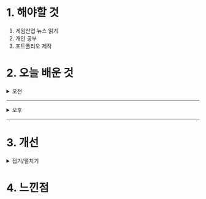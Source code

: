 
# 1. 해야할 것

1. 게임산업 뉴스 읽기 
2. 개인 공부  
3. 포트폴리오 제작



# 2. 오늘 배운 것

<details>
<summary>오전</summary>

## 오늘의 뉴스
### [기사: 블록체인](https://www.inven.co.kr/webzine/news/?news=301924)
![image](https://github.com/user-attachments/assets/18cc31c7-2324-4ba8-bc34-960ec1660324)
```
나는 가상화폐의 가치를 잘 모르겠다.
그래서 큰 돈을 벌 기회임에도 불구하고, 사실 이해가 되지 않으니 돈이 된다는 사실 자체가 믿기지 않는다, 돈을 투자하지 않았다.
블록체인도 마찬가지이다.
이 사업이 어떤 방식으로 사회에 도움이 될 지 모르겠다.
```
</details>

****

<details>
<summary>오후</summary>

## 포트폴리오 제작
### 제안서 작성

</details>

****


# 3. 개선


<details>
<summary>접기/펼치기</summary>


</details>



# 4. 느낀점


